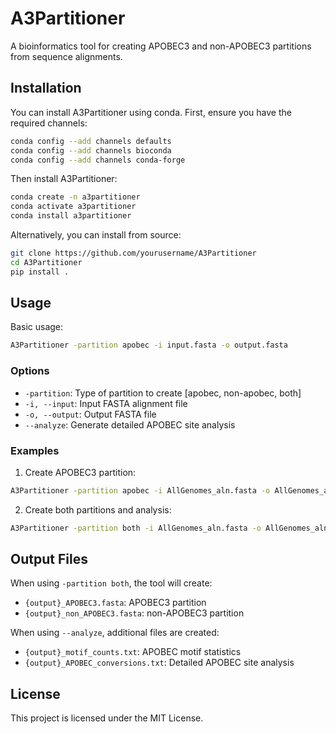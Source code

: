# A3Partitioner

A bioinformatics tool for creating APOBEC3 and non-APOBEC3 partitions from sequence alignments.

## Installation

You can install A3Partitioner using conda. First, ensure you have the required channels:

```bash
conda config --add channels defaults
conda config --add channels bioconda
conda config --add channels conda-forge
```

Then install A3Partitioner:

```bash
conda create -n a3partitioner
conda activate a3partitioner
conda install a3partitioner
```

Alternatively, you can install from source:

```bash
git clone https://github.com/yourusername/A3Partitioner
cd A3Partitioner
pip install .
```

## Usage

Basic usage:

```bash
A3Partitioner -partition apobec -i input.fasta -o output.fasta
```

### Options

- `-partition`: Type of partition to create [apobec, non-apobec, both]
- `-i, --input`: Input FASTA alignment file
- `-o, --output`: Output FASTA file
- `--analyze`: Generate detailed APOBEC site analysis

### Examples

1. Create APOBEC3 partition:
```bash
A3Partitioner -partition apobec -i AllGenomes_aln.fasta -o AllGenomes_aln_APOBEC3.fasta
```

2. Create both partitions and analysis:
```bash
A3Partitioner -partition both -i AllGenomes_aln.fasta -o AllGenomes_aln --analyze
```

## Output Files

When using `-partition both`, the tool will create:
- `{output}_APOBEC3.fasta`: APOBEC3 partition
- `{output}_non_APOBEC3.fasta`: non-APOBEC3 partition

When using `--analyze`, additional files are created:
- `{output}_motif_counts.txt`: APOBEC motif statistics
- `{output}_APOBEC_conversions.txt`: Detailed APOBEC site analysis

## License

This project is licensed under the MIT License.
